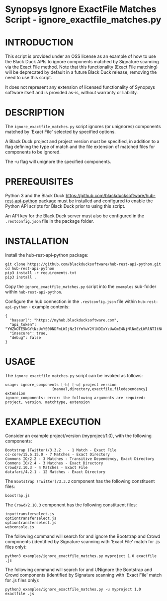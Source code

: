 # Synopsys Ignore ExactFile Matches Script - ignore_exactfile_matches.py
# INTRODUCTION

This script is provided under an OSS license as an example of how to use the Black Duck APIs to ignore components matched by Signature scanning via the Exact File method. Note that this functionality (Exact File matching) will be deprecated by default in a future Black Duck release, removing the need to use this script.

It does not represent any extension of licensed functionality of Synopsys software itself and is provided as-is, without warranty or liability.

# DESCRIPTION

The `ignore_exactfile_matches.py` script ignores (or unignores) components matched by 'Exact File' selected by specified options.

A Black Duck project and project version must be specified, in addition to a flag defining the type of match and the file extension of matched files for components to be ignored.

The -u flag will unignore the specified components.

# PREREQUISITES

Python 3 and the Black Duck https://github.com/blackducksoftware/hub-rest-api-python package must be installed and configured to enable the Python API scripts for Black Duck prior to using this script.

An API key for the Black Duck server must also be configured in the `.restconfig.json` file in the package folder.

# INSTALLATION

Install the hub-rest-api-python package:

    git clone https://github.com/blackducksoftware/hub-rest-api-python.git
    cd hub-rest-api-python
    pip3 install -r requirements.txt
    pip3 install .
    
Copy the `ignore_exactfile_matches.py` script into the `examples` sub-folder within `hub-rest-api-python`.

Configure the hub connection in the `.restconfig.json` file within `hub-rest-api-python` - example contents:

    {
      "baseurl": "https://myhub.blackducksoftware.com",
      "api_token": "YWZkOTE5NGYtNzUxYS00NDFmLWJjNzItYmYwY2VlNDIxYzUwOmE4NjNlNmEzLWRlNTItNGFiMC04YTYwLWRBBWQ2MDFlMjA0Mg==",
      "insecure": true,
      "debug": false
    }

# USAGE

The `ignore_exactfile_matches.py` script can be invoked as follows:

    usage: ignore_components [-h] [-u] project version
                         {manual,directory,exactfile,filedependency} extension
    ignore_components: error: the following arguments are required: project, version, matchtype, extension

# EXAMPLE EXECUTION

Consider an example project/version (myproject/1.0), with the following components:

    Bootstrap (Twitter)/3.3.2	- 1 Match - Exact File
    cc-core/15.6.15.0 - 7 Matches - Exact Directory
    Commons IO/2.2 - 3 Matches - Transitive Dependency, Exact Directory
    Commons IO/2.4 - 3 Matches - Exact Directory
    Crowd/2.10.3 - 4 Matches - Exact File	
    datafari/4.2.1 - 12 Matches - Exact Directory	

The `Bootstrap (Twitter)/3.3.2` component has the following constituent files:

    boostrap.js
    
The `Crowd/2.10.3` component has the following constituent files:

    inputtransferselect.js
    optiontransferselect.js
    optiontransferselect.js
    webconsole.js

The following command will search for and ignore the Bootstrap and Crowd components (identified by Signature scanning with 'Exact File' match for .js files only):

    python3 examples/ignore_exactfile_matches.py myproject 1.0 exactfile .js

The following command will search for and UNignore the Bootstrap and Crowd components (identified by Signature scanning with 'Exact File' match for .js files only):

    python3 examples/ignore_exactfile_matches.py -u myproject 1.0 exactfile .js
   
